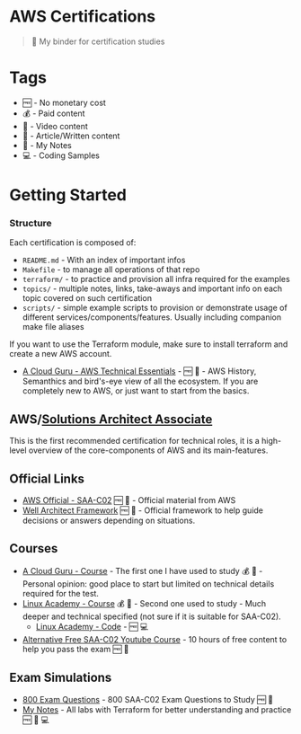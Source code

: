 # AWS Certifications
> 📒 My binder for certification studies

# Tags

* 🆓 - No monetary cost
* 💰 - Paid content
* 📼 - Video content
* 📖 - Article/Written content
* 📝 - My Notes
* 💻 - Coding Samples

# Getting Started

### Structure

Each certification is composed of:
* `README.md` - With an index of important infos
* `Makefile` - to manage all operations of that repo
* `terraform/` - to practice and provision all infra required for the examples
* `topics/` - multiple notes, links, take-aways and important info on each topic covered on such certification
* `scripts/` - simple example scripts to provision or demonstrate usage of different services/components/features. Usually including companion make file aliases

If you want to use the Terraform module, make sure to install terraform and create a new AWS account.

* [A Cloud Guru - AWS Technical Essentials](https://acloud.guru/learn/aws-technical-essentials) - 🆓  📼 - AWS History, Semanthics and bird's-eye view of all the ecosystem. If you are completely new to AWS, or just want to start from the basics.

## AWS/[Solutions Architect Associate](solutions-architect-associate/)

This is the first recommended certification for technical roles, it is a high-level overview of the core-components of AWS and its main-features.

## Official Links

* [AWS Official - SAA-C02](https://aws.amazon.com/certification/certified-solutions-architect-associate/) 🆓 📖 - Official material from AWS
* [Well Architect Framework](https://aws.amazon.com/architecture/well-architected/) 🆓  📖 - Official framework to help guide decisions or answers depending on situations.

## Courses

* [A Cloud Guru - Course](https://acloud.guru/learn/aws-certified-solutions-architect-associate) - The first one I have used to study 💰 📼 - Personal opinion: good place to start but limited on technical details required for the test.
* [Linux Academy - Course](http://github.com/linuxacademy/content-aws-csa2019) 💰 📼 - Second one used to study - Much deeper and technical specified (not sure if it is suitable for SAA-C02).
  * [Linux Academy - Code](https://github.com/linuxacademy/content-aws-csa2019) - 🆓 💻
* [Alternative Free SAA-C02 Youtube Course](https://www.youtube.com/watch?v=Ia-UEYYR44s&feature=youtu.be) - 10 hours of free content to help you pass the exam 🆓 📼

## Exam Simulations

* [800 Exam Questions](https://www.youtube.com/watch?v=pPCru6sKsZU&feature=youtu.be) - 800 SAA-C02 Exam Questions to Study 🆓 📼
* [My Notes](solutions-architect-associate/) - All labs with Terraform for better understanding and practice 🆓 📝 💻
